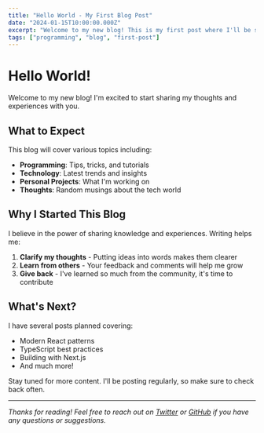 ```yaml
---
title: "Hello World - My First Blog Post"
date: "2024-01-15T10:00:00.000Z"
excerpt: "Welcome to my new blog! This is my first post where I'll be sharing my thoughts on programming, technology, and everything in between."
tags: ["programming", "blog", "first-post"]
---
```


# Hello World!

Welcome to my new blog! I'm excited to start sharing my thoughts and experiences with you.

## What to Expect

This blog will cover various topics including:

- **Programming**: Tips, tricks, and tutorials
- **Technology**: Latest trends and insights
- **Personal Projects**: What I'm working on
- **Thoughts**: Random musings about the tech world

## Why I Started This Blog

I believe in the power of sharing knowledge and experiences. Writing helps me:

1. **Clarify my thoughts** - Putting ideas into words makes them clearer
2. **Learn from others** - Your feedback and comments will help me grow
3. **Give back** - I've learned so much from the community, it's time to contribute

## What's Next?

I have several posts planned covering:

- Modern React patterns
- TypeScript best practices
- Building with Next.js
- And much more!

Stay tuned for more content. I'll be posting regularly, so make sure to check back often.

---

*Thanks for reading! Feel free to reach out on [Twitter](https://twitter.com) or [GitHub](https://github.com) if you have any questions or suggestions.*
